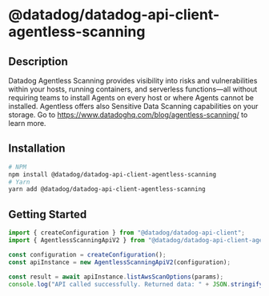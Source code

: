 # @datadog/datadog-api-client-agentless-scanning

## Description

Datadog Agentless Scanning provides visibility into risks and vulnerabilities
within your hosts, running containers, and serverless functions—all without
requiring teams to install Agents on every host or where Agents cannot be installed.
Agentless offers also Sensitive Data Scanning capabilities on your storage.
Go to https://www.datadoghq.com/blog/agentless-scanning/ to learn more.

## Installation

```sh
# NPM
npm install @datadog/datadog-api-client-agentless-scanning
# Yarn
yarn add @datadog/datadog-api-client-agentless-scanning
```

## Getting Started
```ts
import { createConfiguration } from "@datadog/datadog-api-client";
import { AgentlessScanningApiV2 } from "@datadog/datadog-api-client-agentless-scanning";

const configuration = createConfiguration();
const apiInstance = new AgentlessScanningApiV2(configuration);

const result = await apiInstance.listAwsScanOptions(params);
console.log("API called successfully. Returned data: " + JSON.stringify(result));
```